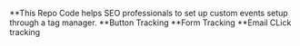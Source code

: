 **This Repo Code helps SEO professionals to set up custom events setup through a tag manager. 
**Button Tracking 
**Form Tracking 
**Email CLick tracking 
